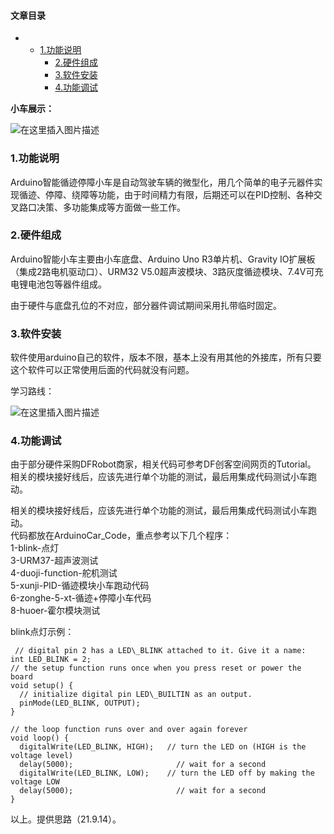 








#### 文章目录


* + [1.功能说明](#1_6)
	+ [2.硬件组成](#2_10)
	+ [3.软件安装](#3_15)
	+ [4.功能调试](#4_23)




**小车展示：**


![在这里插入图片描述](https://img-blog.csdnimg.cn/4047200034cc455eb79390a4582bec4e.png?x-oss-process=image/watermark,type_ZHJvaWRzYW5zZmFsbGJhY2s,shadow_50,text_Q1NETiBARnJhbmvlrabkuaDot6_kuIo=,size_18,color_FFFFFF,t_70,g_se,x_16)


### 1.功能说明


Arduino智能循迹停障小车是自动驾驶车辆的微型化，用几个简单的电子元器件实现循迹、停障、绕障等功能，由于时间精力有限，后期还可以在PID控制、各种交叉路口决策、多功能集成等方面做一些工作。


### 2.硬件组成


Arduino智能小车主要由小车底盘、Arduino Uno R3单片机、Gravity IO扩展板（集成2路电机驱动口）、URM32 V5.0超声波模块、3路灰度循迹模块、7.4V可充电锂电池包等器件组成。


由于硬件与底盘孔位的不对应，部分器件调试期间采用扎带临时固定。


### 3.软件安装


软件使用arduino自己的软件，版本不限，基本上没有用其他的外接库，所有只要这个软件可以正常使用后面的代码就没有问题。


学习路线：


![在这里插入图片描述](https://img-blog.csdnimg.cn/015ad30554c64a0f9df826dd14227ec6.png)


### 4.功能调试


由于部分硬件采购DFRobot商家，相关代码可参考DF创客空间网页的Tutorial。  
 相关的模块接好线后，应该先进行单个功能的测试，最后用集成代码测试小车跑动。


相关的模块接好线后，应该先进行单个功能的测试，最后用集成代码测试小车跑动。  
 代码都放在ArduinoCar\_Code，重点参考以下几个程序：  
 1-blink-点灯  
 3-URM37-超声波测试  
 4-duoji-function-舵机测试  
 5-xunji-PID-循迹模块小车跑动代码  
 6-zonghe-5-xt-循迹+停障小车代码  
 8-huoer-霍尔模块测试


blink点灯示例：



```
 // digital pin 2 has a LED\_BLINK attached to it. Give it a name:
int LED_BLINK = 2;
// the setup function runs once when you press reset or power the board
void setup() {
  // initialize digital pin LED\_BUILTIN as an output.
  pinMode(LED_BLINK, OUTPUT);
}

// the loop function runs over and over again forever
void loop() {
  digitalWrite(LED_BLINK, HIGH);   // turn the LED on (HIGH is the voltage level)
  delay(5000);                       // wait for a second
  digitalWrite(LED_BLINK, LOW);    // turn the LED off by making the voltage LOW
  delay(5000);                       // wait for a second
}

```

以上。提供思路（21.9.14）。





